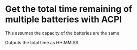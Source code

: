 # Get the total time remaining of multiple batteries with ACPI

This assumes the capacity of the batteries are the same

Outputs the total time as HH:MM:SS
